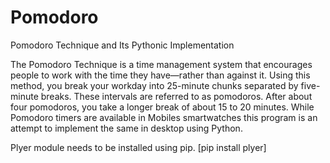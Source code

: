 # Pomodoro
Pomodoro Technique and Its Pythonic Implementation

The Pomodoro Technique is a time management system that encourages people to work with the time they have—rather than against it. Using this method, you break your workday into 25-minute chunks separated by five-minute breaks. These intervals are referred to as pomodoros. After about four pomodoros, you take a longer break of about 15 to 20 minutes.
While Pomodoro timers are available in Mobiles smartwatches this program is an attempt to implement the same in desktop using Python.

Plyer module needs to be installed using pip. [pip install plyer]

